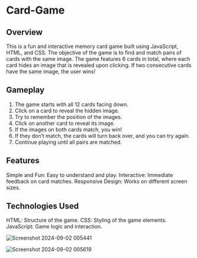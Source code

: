 # Card-Game
 ## Overview
  This is a fun and interactive memory card game built using JavaScript, HTML, and CSS. The objective of the game is to find and match pairs of cards with the same 
  image. The game features 6 cards in total, where each card hides an image that is revealed upon clicking. If two consecutive cards have the same image, the user 
  wins!

 ## Gameplay
  1. The game starts with all 12 cards facing down.
  2. Click on a card to reveal the hidden image.
  3. Try to remember the position of the images.
  4. Click on another card to reveal its image.
  5. If the images on both cards match, you win!
  6. If they don’t match, the cards will turn back over, and you can try again.
  7. Continue playing until all pairs are matched.

 ## Features
   Simple and Fun: Easy to understand and play.
   Interactive: Immediate feedback on card matches.
   Responsive Design: Works on different screen sizes.

 ## Technologies Used
  HTML: Structure of the game.
  CSS: Styling of the game elements.
  JavaScript: Game logic and interaction.


![Screenshot 2024-09-02 005441](https://github.com/user-attachments/assets/ab05cb67-3592-41e4-a05e-94772dfbb627)

![Screenshot 2024-09-02 005619](https://github.com/user-attachments/assets/0d09b921-0e6e-4686-9a4d-77b491b6cf74)

